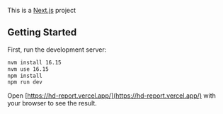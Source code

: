 This is a [Next.js](https://nextjs.org/) project

## Getting Started

First, run the development server:

```bash
nvm install 16.15
nvm use 16.15
npm install
npm run dev
```

Open [https://hd-report.vercel.app/](https://hd-report.vercel.app/) with your browser to see the result.

